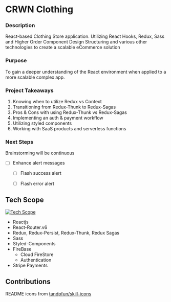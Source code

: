 # CRWN Clothing

### Description

React-based Clothing Store application.
Utilizing React Hooks, Redux, Sass and Higher Order Component Design Structuring and various other technologies to create a scalable eCommerce solution

### Purpose
To gain a deeper understanding of the React environment when applied to a more scalable complex app. 
### Project Takeaways
1. Knowing when to utilize Redux vs Context
2. Transitioning from Redux-Thunk to Redux-Sagas
3. Pros & Cons with using Redux-Thunk vs Redux-Sagas
4. Implementing an auth & payment workflow
5. Utilizing styled components
6. Working with SaaS products and serverless functions

### Next Steps
Brainstorming will be continuous
- [ ] Enhance alert messages
  - [ ] Flash success alert
  - [ ] Flash error alert


## Tech Scope
[![Tech Scope](https://skillicons.dev/icons?i=react,redux,sass,firebase)](https://skillicons.dev)

  - Reactjs
  - React-Router.v6
- Redux, Redux-Persist, Redux-Thunk, Redux Sagas
- Sass
- Styled-Components
- FireBase
  - Cloud FireStore
  - Authentication
- Stripe Payments

## Contributions
README icons from [tandpfun/skill-icons
](https://github.com/tandpfun/skill-icons
)